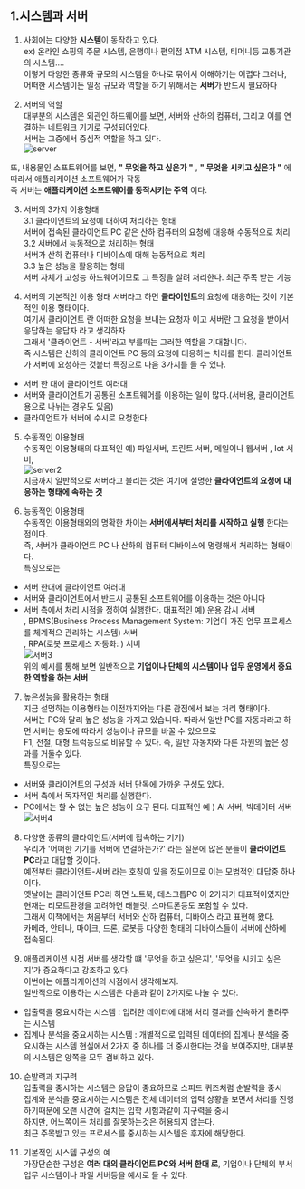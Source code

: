          
## 1.시스템과 서버

1. 사회에는 다양한 **시스템**이 동작하고 있다.  
ex) 온라인 쇼핑의 주문 시스템, 은행이나 편의점 ATM 시스템, 티머니등 교통기관의 시스템....  
이렇게 다양한 죵류와 규모의 시스템을 하나로 묶어서 이해하기는 어렵다 그러나, 어떠한 시스템이든 일정 규모와 역할을 하기 위해서는 **서버**가 반드시 필요하다  
  
  2. 서버의 역할  
  대부분의 시스템은 외관인 하드웨어를 보면, 서버와 산하의 컴퓨터, 그리고 이를 연결하는 네트워크 기기로 구성되어있다.  
  서버는 그중에서 중심적 역할을 하고 있다.  
  ![server](https://user-images.githubusercontent.com/79488695/180334598-473eba10-24e5-404f-8d5f-037ea40d5690.png)  
    
   또, 내용물인 소프트웨어를 보면, **" 무엇을 하고 싶은가 "** , **" 무엇을 시키고 싶은가 "** 에 따라서 애플리케이션 소프트웨어가 작동  
   즉 서버는 **애플리케이션 소프트웨어를 동작시키는 주역** 이다.  
    
  3. 서버의 3가지 이용형태  
   3.1 클라이언트의 요청에 대하여 처리하는 형태  
   서버에 접속된 클라이언트 PC 같은 산하 컴퓨터의 요청에 대응해 수동적으로 처리  
   3.2 서버에서 능동적으로 처리하는 형태  
   서버가 산하 컴퓨터나 디바이스에 대해 능동적으로 처리  
   3.3 높은 성능을 활용하는 형태  
   서버 자체가 고성능 하드웨어이므로 그 특징을 살려 처리한다. 최근 주목 받는 기능  
     
   4. 서버의 기본적인 이용 형태
   서버라고 하면 **클라이언트**의 요청에 대응하는 것이 기본적인 이용 형태이다.  
   여기서 클라이언트 란 어떠한 요청을 보내는 요청자 이고 서버란 그 요청을 받아서 응답하는 응답자 라고 생각하자  
   그래서 '클라이언트 - 서버'라고 부를때는 그러한 역할을 기대합니다.  
   즉 시스템은 산하의 클라이언트 PC 등의 요청에 대응하는 처리를 한다. 클라이언트가 서버에 요청하는 것붙터 특징으로 다음 3가지를 들 수 있다.  
   * 서버 한 대에 클라이언트 여러대
   * 서버와 클라이언트가 공통된 소프트웨어를 이용하는 일이 많다.(서버용, 클라이언트용으로 나뉘는 경우도 있음)
   * 클라이언트가 서버에 수시로 요청한다.
  
  5. 수동적인 이용형태  
  수동적인 이용형태의 대표적인 예) 파일서버, 프린트 서버, 메일이나 웹서버 , Iot 서버,  
  ![server2](https://user-images.githubusercontent.com/79488695/180338854-b0c00fb9-171a-4c41-a720-54ce527baca5.png)  
  지금까지 일반적으로 서버라고 불리는 것은 여기에 설명한 **클라이언트의 요청에 대응하는 형태에 속하는 것**  
    
  6. 능동적인 이용형태  
  수동적인 이용형태와의 명확한 차이는 **서버에서부터 처리를 시작하고 실행** 한다는 점이다.  
  즉, 서버가 클라이언트 PC 나 산하의 컴퓨터 디바이스에 명령해서 처리하는 형태이다.  
  특징으로는  
  * 서버 한대에 클라이언트 여러대
  * 서버와 클라이언트에서 반드시 공통된 소프트웨어를 이용하는 것은 아니다
  * 서버 측에서 처리 시점을 정하여 실행한다.
대표적인 예) 운용 감시 서버  
, BPMS(Business Process Management System: 기업이 가진 업무 프로세스를 체계적으 관리하는 시스템) 서버  
, RPA(로봇 프로세스 자동화: ) 서버  
![서버3](https://user-images.githubusercontent.com/79488695/180336558-fb83b4db-f92b-4497-b85a-3a55ae743aa3.png)  
위의 예시를 통해 보면 일반적으로 **기업이나 단체의 시스템이나 업무 운영에서 중요한 역할을 하는 서버**  
  
 7. 높은성능을 활용하는 형태  
 지금 설명하는 이용형태는 이전까지와는 다른 괌점에서 보는 처리 형태이다.  
 서버는 PC와 달리 높은 성능을 가지고 있습니다. 따라서 일반 PC를 자동차라고 하면 서버는 용도에 따라서 성능이나 규모를 바꿀 수 있으므로  
 F1, 전철, 대형 트럭등으로 비유할 수 있다. 즉, 일반 자동차와 다른 차원의 높은 성과를 거둘수 있다.  
 특징으로는  
 * 서버와 클라이언트의 구성과 서버 단독에 가까운 구성도 있다.
 * 서버 측에서 독자적인 처리를 실행한다.
 * PC에서는 할 수 없는 높은 성능이 요구 된다.
대표적인 예 ) AI 서버, 빅데이터 서버
![서버4](https://user-images.githubusercontent.com/79488695/180336604-1316a6ee-825b-4754-81ae-8410f60ee8df.png)  
  
 8. 다양한 종류의 클라이언트(서버에 접속하는 기기)  
 우리가 '어떠한 기기를 서버에 연걸하는가?' 라는 질문에 많은 분들이 **클라이언트 PC**라고 대답할 것이다.  
 예전부터 클라이언트-서버 라는 호칭이 있을 정도이므로 이는 모범적인 대답중 하나이다.  
 옛날에는 클라이언트 PC라 하면 노트북, 데스크톱PC 이 2가지가 대표적이였지만 현재는 리모트환경을 고려하면 태블릿, 스마트폰등도 포함할 수 있다.  
 그래서 이책에서는 처음부터 서버와 산하 컴퓨터, 디바이스 라고 표현해 왔다.  
 카메라, 안테나, 마이크, 드론, 로봇등 다양한 형태의 디바이스들이 서버에 산하에 접속된다.
  
 9. 애플리케이션 시점
 서버를 생각할 떄 '무엇을 하고 싶은지', '무엇을 시키고 싶은지'가 중요하다고 강조하고 있다.  
 이번에는 애플리케이션의 시점에서 생각해보자.  
 일반적으로 이용하는 시스템은 다음과 같이 2가지로 나눌 수 있다.  
 * 입출력을 중요시하는 시스템 : 입려한 데이터에 대해 처리 결과를 신속하게 돌려주는 시스템
 * 집계나 분석을 중요시하는 시스템 : 개별적으로 입력된 데이터의 집계나 분석을 중요시하는 시스템
현실에서 2가지 중 하나를 더 중시한다는 것을 보여주지만, 대부분의 시스템은 양쪽을 모두 겸비하고 있다.
  
10. 순발력과 지구력  
입출력을 중시하는 시스템은 응답이 중요하므로 스피드 퀴즈처럼 순발력을 중시  
집계와 분석을 중요시하는 시스템은 전체 데이터의 입력 상황을 보면서 처리를 진행하기때문에 오랜 시간에 걸치는 입학 시험과같이 지구력을 중시  
하지만, 어느쪽이든 처리를 잘못하는것은 허용되지 않는다.  
최근 주목받고 있는 프로세스를 중시하는 시스템은 후자에 해당한다.  
  
11. 기본적인 시스템 구성의 예  
가장단순한 구성은 **여러 대의 클라이언트 PC와 서버 한대 로**, 기업이나 단체의 부서 업무 시스템이나 파일 서버등을 예시로 들 수 있다.  
  



